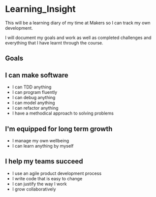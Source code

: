 # Learning_Insight

This will be a learning diary of my time at Makers so I can track my own development.

I will document my goals and work as well as completed challenges and everything that I have learnt through the course.
## **Goals**
## I can make software
* I can TDD anything
* I can program fluently
* I can debug anything
* I can model anything
* I can refactor anything
* I have a methodical approach to solving problems

## I'm equipped for long term growth

* I manage my own wellbeing
* I can learn anything by myself

## I help my teams succeed

* I use an agile product development process
* I write code that is easy to change
* I can justify the way I work
* I grow collaboratively
